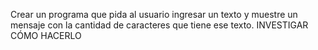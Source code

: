 Crear un programa que pida al usuario ingresar un texto y muestre un mensaje con la cantidad de caracteres que tiene ese texto. INVESTIGAR CÓMO HACERLO